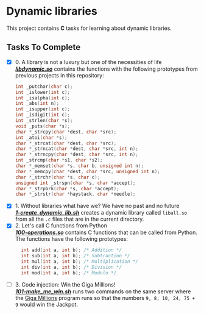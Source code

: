 # Dynamic libraries

This project contains __C__ tasks for learning about dynamic libraries.

## Tasks To Complete

+ [x] 0\. A library is not a luxury but one of the necessities of life <br/>_**[libdynamic.so](libdynamic.so)**_ contains the functions with the following prototypes from previous projects in this repository:<br/>
  ```c
  int _putchar(char c);
  int _islower(int c);
  int _isalpha(int c);
  int _abs(int n);
  int _isupper(int c);
  int _isdigit(int c);
  int _strlen(char *s);
  void _puts(char *s);
  char *_strcpy(char *dest, char *src);
  int _atoi(char *s);
  char *_strcat(char *dest, char *src);
  char *_strncat(char *dest, char *src, int n);
  char *_strncpy(char *dest, char *src, int n);
  int _strcmp(char *s1, char *s2);
  char *_memset(char *s, char b, unsigned int n);
  char *_memcpy(char *dest, char *src, unsigned int n);
  char *_strchr(char *s, char c);
  unsigned int _strspn(char *s, char *accept);
  char *_strpbrk(char *s, char *accept);
  char *_strstr(char *haystack, char *needle);
	```
+ [x] 1\. Without libraries what have we? We have no past and no future <br/>_**[1-create_dynamic_lib.sh](1-create_dynamic_lib.sh)**_ creates a dynamic library called `liball.so` from all the `.c` files that are in the current directory.
+ [x] 2\. Let's call C functions from Python <br/>_**[100-operations.so](100-operations.so)**_ contains C functions that can be called from Python.<br/>The functions have the following prototypes:<br/>
  ```c
	int add(int a, int b); /* Addition */
	int sub(int a, int b); /* Subtraction */
	int mul(int a, int b); /* Multiplication */
	int div(int a, int b); /* Division */
	int mod(int a, int b); /* Modulo */
	```
+ [ ] 3\. Code injection: Win the Giga Millions! <br/>_**[101-make_me_win.sh](101-make_me_win.sh)**_ runs two commands on the same server where the [Giga Millions](gm) program runs so that the numbers `9, 8, 10, 24, 75 + 9` would win the Jackpot.

